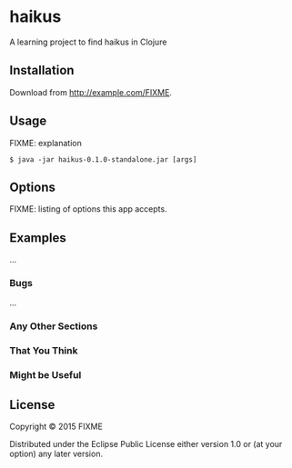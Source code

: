 # haikus

A learning project to find haikus in Clojure

## Installation

Download from http://example.com/FIXME.

## Usage

FIXME: explanation

    $ java -jar haikus-0.1.0-standalone.jar [args]

## Options

FIXME: listing of options this app accepts.

## Examples

...

### Bugs

...

### Any Other Sections
### That You Think
### Might be Useful

## License

Copyright © 2015 FIXME

Distributed under the Eclipse Public License either version 1.0 or (at
your option) any later version.
